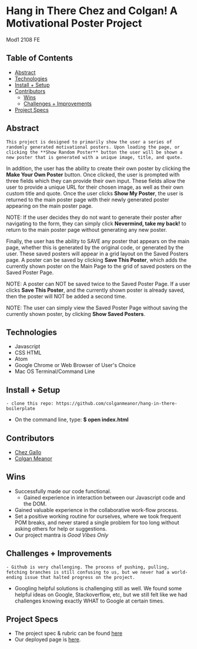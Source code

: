 # Hang in There Chez and Colgan! A Motivational Poster Project
Mod1 2108 FE

## Table of Contents
  - [Abstract](#abstract)
  - [Technologies](#technologies)
  - [Install + Setup](#set-up)
  - [Contributors](#contributors)
	- [Wins](#wins)
	- [Challenges + Improvements](#challenges-+-Improvements)
  - [Project Specs](#project-specs)

## Abstract
	This project is designed to primarily show the user a series of randomly generated motivational posters. Upon loading the page, or clicking the **Show Random Poster** button the user will be shown a new poster that is generated with a unique image, title, and quote.

  In addition, the user has the ability to create their own poster by clicking the **Make Your Own Poster** button. Once clicked, the user is prompted with three fields which they can provide their own input. These fields allow the user to provide a unique URL for their chosen image, as well as their own custom title and quote. Once the user clicks **Show My Poster**, the user is returned to the main poster page with their newly generated poster appearing on the main poster page.

  NOTE: If the user decides they do not want to generate their poster after navigating to the form, they can simply click **Nevermind, take my back!** to return to the main poster page without generating any new poster.

  Finally, the user has the ability to SAVE any poster that appears on the main page, whether this is generated by the original code, or generated by the user. These saved posters will appear in a grid layout on the Saved Posters page. A poster can be saved by clicking **Save This Poster**, which adds the currently shown poster on the Main Page to the grid of saved posters on the Saved Poster Page.

  NOTE: A poster can NOT be saved twice to the Saved Poster Page. If a user clicks **Save This Poster**, and the currently shown poster is already saved, then the poster will NOT be added a second time.

  NOTE: The user can simply view the Saved Poster Page without saving the currently shown poster, by clicking **Show Saved Posters**.


## Technologies
  - Javascript
  - CSS HTML
  - Atom
  - Google Chrome or Web Browser of User's Choice
  - Mac OS Terminal/Command Line


## Install + Setup
	- clone this repo: https://github.com/colganmeanor/hang-in-there-boilerplate
  - On the command line, type: **$ open index.html**

## Contributors
  - [Chez Gallo](https://github.com/cagallo)
  - [Colgan Meanor](https://github.com/colganmeanor)

## Wins
  - Successfully made our code functional.
	- Gained experience in interaction between our Javascript code and the DOM.
  - Gained valuable experience in the collaborative work-flow process.
  - Set a positive working routine for ourselves, where we took frequent POM breaks, and never stared a single problem for too long without asking others for help or suggestions.
  - Our project mantra is *Good Vibes Only*

## Challenges + Improvements
	- Github is very challenging. The process of pushing, pulling, fetching branches is still confusing to us, but we never had a world-ending issue that halted progress on the project.
  - Googling helpful solutions is challenging still as well. We found some helpful ideas on Google, Stackoverflow, etc, but we still felt like we had challenges knowing exactly WHAT to Google at certain times.
	

## Project Specs
  - The project spec & rubric can be found [here](https://frontend.turing.edu/projects/module-1/hang-in-there.html)
  - Our deployed page is [here](https://colganmeanor.github.io/hang-in-there-boilerplate/).

